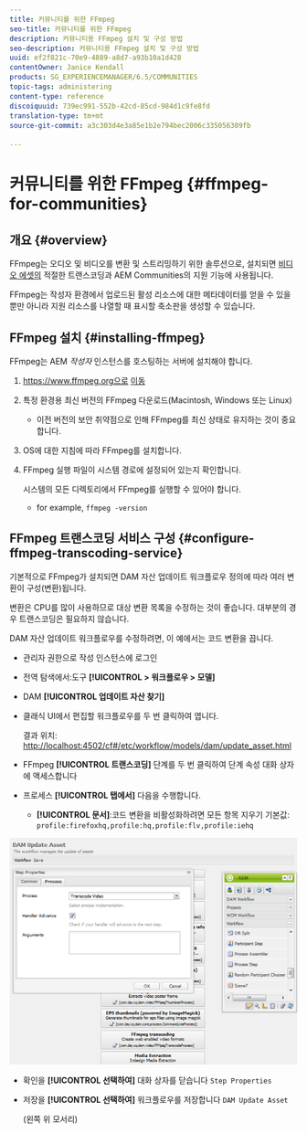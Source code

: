 ```yaml
---
title: 커뮤니티를 위한 FFmpeg
seo-title: 커뮤니티를 위한 FFmpeg
description: 커뮤니티용 FFmpeg 설치 및 구성 방법
seo-description: 커뮤니티용 FFmpeg 설치 및 구성 방법
uuid: ef2f821c-70e9-4889-a8d7-a93b10a1d428
contentOwner: Janice Kendall
products: SG_EXPERIENCEMANAGER/6.5/COMMUNITIES
topic-tags: administering
content-type: reference
discoiquuid: 739ec991-552b-42cd-85cd-984d1c9fe8fd
translation-type: tm+mt
source-git-commit: a3c303d4e3a85e1b2e794bec2006c335056309fb

---
```



# 커뮤니티를 위한 FFmpeg {#ffmpeg-for-communities}

## 개요 {#overview}

FFmpeg는 오디오 및 비디오를 변환 및 스트리밍하기 위한 솔루션으로, 설치되면 [비디오 에셋의](../../help/sites-authoring/default-components-foundation.md#video) 적절한 트랜스코딩과 AEM Communities의 지원 기능에 사용됩니다.

FFmpeg는 작성자 환경에서 업로드된 활성 리소스에 대한 메타데이터를 얻을 수 있을 뿐만 아니라 지원 리소스를 나열할 때 표시할 축소판을 생성할 수 있습니다.

## FFmpeg 설치 {#installing-ffmpeg}

FFmpeg는 AEM *작성자* 인스턴스를 호스팅하는 서버에 설치해야 합니다.

1. https://www.ffmpeg.org으로 [이동](https://www.ffmpeg.org/)
1. 특정 환경용 최신 버전의 FFmpeg 다운로드(Macintosh, Windows 또는 Linux)

   * 이전 버전의 보안 취약점으로 인해 FFmpeg를 최신 상태로 유지하는 것이 중요합니다.

1. OS에 대한 지침에 따라 FFmpeg를 설치합니다.

1. FFmpeg 실행 파일이 시스템 경로에 설정되어 있는지 확인합니다.

   시스템의 모든 디렉토리에서 FFmpeg를 실행할 수 있어야 합니다.

   * for example, `ffmpeg -version`

## FFmpeg 트랜스코딩 서비스 구성 {#configure-ffmpeg-transcoding-service}

기본적으로 FFmpeg가 설치되면 DAM 자산 업데이트 워크플로우 정의에 따라 여러 변환이 구성(변환)됩니다.

변환은 CPU를 많이 사용하므로 대상 변환 목록을 수정하는 것이 좋습니다. 대부분의 경우 트랜스코딩은 필요하지 않습니다.

DAM 자산 업데이트 워크플로우를 수정하려면, 이 예에서는 코드 변환을 끕니다.

* 관리자 권한으로 작성 인스턴스에 로그인
* 전역 탐색에서:도구 **[!UICONTROL > 워크플로우 > 모델]**
* DAM **[!UICONTROL 업데이트 자산 찾기]**
* 클래식 UI에서 편집할 워크플로우를 두 번 클릭하여 엽니다.

   결과 위치: [http://localhost:4502/cf#/etc/workflow/models/dam/update_asset.html](http://localhost:4502/cf#/etc/workflow/models/dam/update_asset.html)

* FFmpeg **[!UICONTROL 트랜스코딩]** 단계를 두 번 클릭하여 단계 속성 대화 상자에 액세스합니다
* 프로세스 **[!UICONTROL 탭에서]** 다음을 수행합니다.

   * **[!UICONTROL 문서]**:코드 변환을 비활성화하려면 모든 항목 지우기 기본값: `profile:firefoxhq,profile:hq,profile:flv,profile:iehq`

![chlimage_1-372](assets/chlimage_1-372.png)

* 확인을 **[!UICONTROL 선택하여]** 대화 상자를 닫습니다 `Step Properties`

* 저장을 **[!UICONTROL 선택하여]** 워크플로우를 저장합니다 `DAM Update Asset`

   (왼쪽 위 모서리)

